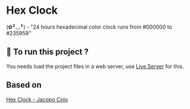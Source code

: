 # Hex Clock

(✿╹◡╹) - "24 hours hexadecimal color clock runs from #000000 to #235959"

## :runner: To run this project ?

You needs load the project files in a web server, use [Live Server](https://marketplace.visualstudio.com/items?itemName=ritwickdey.LiveServer) for this.

## Based on 
[Hex Clock - Jacopo Colo](https://www.jacopocolo.com/hexclock/)
